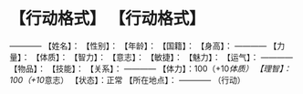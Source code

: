 # 【行动格式】 【行动格式】
————
【姓名】：
【性别】：
【年龄】：
【国籍】：
【身高】：
————
【力量】：
【体质】：
【智力】：
【意志】：
【敏捷】：
【魅力】：
【运气】：
————
【物品】：
【技能】：
【关系】：
————
【体力】：100（+10*体质）
【理智】：100（+10*意志）
【状态】：正常
【所在地点】：
————
（行动）